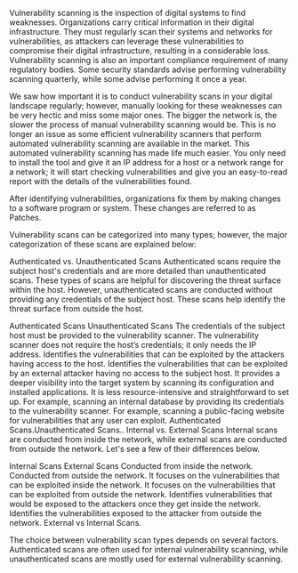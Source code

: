 Vulnerability scanning is the inspection of digital systems to find weaknesses. Organizations carry critical information in their digital infrastructure. They must regularly scan their systems and networks for vulnerabilities, as attackers can leverage these vulnerabilities to compromise their digital infrastructure, resulting in a considerable loss. Vulnerability scanning is also an important compliance requirement of many regulatory bodies. Some security standards advise performing vulnerability scanning quarterly, while some advise performing it once a year.

We saw how important it is to conduct vulnerability scans in your digital landscape regularly; however, manually looking for these weaknesses can be very hectic and miss some major ones. The bigger the network is, the slower the process of manual vulnerability scanning would be. This is no longer an issue as some efficient vulnerability scanners that perform automated vulnerability scanning are available in the market. This automated vulnerability scanning has made life much easier. You only need to install the tool and give it an IP address for a host or a network range for a network; it will start checking vulnerabilities and give you an easy-to-read report with the details of the vulnerabilities found.

After identifying vulnerabilities, organizations fix them by making changes to a software program or system. These changes are referred to as Patches.

Vulnerability scans can be categorized into many types; however, the major categorization of these scans are explained below:

Authenticated vs. Unauthenticated Scans
Authenticated scans require the subject host's credentials and are more detailed than unauthenticated scans. These types of scans are helpful for discovering the threat surface within the host. However, unauthenticated scans are conducted without providing any credentials of the subject host. These scans help identify the threat surface from outside the host.

Authenticated Scans	Unauthenticated Scans
The credentials of the subject host must be provided to the vulnerability scanner.	The vulnerability scanner does not require the host’s credentials; it only needs the IP address.
Identifies the vulnerabilities that can be exploited by the attackers having access to the host.	Identifies the vulnerabilities that can be exploited by an external attacker having no access to the subject host.
It provides a deeper visibility into the target system by scanning its configuration and installed applications.	It is less resource-intensive and straightforward to set up.
For example, scanning an internal database by providing its credentials to the vulnerability scanner.	For example, scanning a public-facing website for vulnerabilities that any user can exploit.
Authenticated Scans.Unauthenticated Scans..
Internal vs. External Scans
Internal scans are conducted from inside the network, while external scans are conducted from outside the network. Let's see a few of their differences below.

Internal Scans	External Scans
Conducted from inside the network.	Conducted from outside the network.
It focuses on the vulnerabilities that can be exploited inside the network.	It focuses on the vulnerabilities that can be exploited from outside the network.
Identifies vulnerabilities that would be exposed to the attackers once they get inside the network.	Identifies the vulnerabilities exposed to the attacker from outside the network.
External vs Internal Scans.

The choice between vulnerability scan types depends on several factors. Authenticated scans are often used for internal vulnerability scanning, while unauthenticated scans are mostly used for external vulnerability scanning.